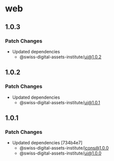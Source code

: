 # web

## 1.0.3

### Patch Changes

- Updated dependencies
  - @swiss-digital-assets-institute/ui@1.0.2

## 1.0.2

### Patch Changes

- Updated dependencies
  - @swiss-digital-assets-institute/ui@1.0.1

## 1.0.1

### Patch Changes

- Updated dependencies [734b4e7]
  - @swiss-digital-assets-institute/icons@1.0.0
  - @swiss-digital-assets-institute/ui@1.0.0
